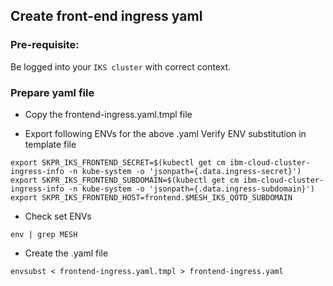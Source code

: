 ## Create front-end ingress yaml

### Pre-requisite:

Be logged into your `IKS cluster` with correct context.

### Prepare yaml file

- Copy the frontend-ingress.yaml.tmpl file

- Export following ENVs for the above .yaml
Verify ENV substitution in template file
```
export SKPR_IKS_FRONTEND_SECRET=$(kubectl get cm ibm-cloud-cluster-ingress-info -n kube-system -o 'jsonpath={.data.ingress-secret}')
export SKPR_IKS_FRONTEND_SUBDOMAIN=$(kubectl get cm ibm-cloud-cluster-ingress-info -n kube-system -o 'jsonpath={.data.ingress-subdomain}')
export SKPR_IKS_FRONTEND_HOST=frontend.$MESH_IKS_QOTD_SUBDOMAIN
```
- Check set ENVs
```
env | grep MESH
```
- Create the .yaml file
```
envsubst < frontend-ingress.yaml.tmpl > frontend-ingress.yaml
